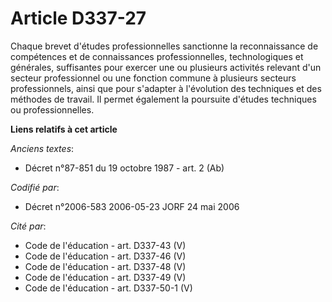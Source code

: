 # Article D337-27

Chaque brevet d'études professionnelles sanctionne la reconnaissance de compétences et de connaissances professionnelles,
technologiques et générales, suffisantes pour exercer une ou plusieurs activités relevant d'un secteur professionnel ou une
fonction commune à plusieurs secteurs professionnels, ainsi que pour s'adapter à l'évolution des techniques et des méthodes
de travail. Il permet également la poursuite d'études techniques ou professionnelles.

**Liens relatifs à cet article**

_Anciens textes_:

  - Décret n°87-851 du 19 octobre 1987 - art. 2 (Ab)

_Codifié par_:

  - Décret n°2006-583 2006-05-23 JORF 24 mai 2006

_Cité par_:

  - Code de l'éducation - art. D337-43 (V)
  - Code de l'éducation - art. D337-46 (V)
  - Code de l'éducation - art. D337-48 (V)
  - Code de l'éducation - art. D337-49 (V)
  - Code de l'éducation - art. D337-50-1 (V)
